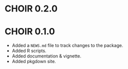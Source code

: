 # CHOIR 0.2.0

# CHOIR 0.1.0

* Added a `NEWS.md` file to track changes to the package.
* Added R scripts.
* Added documentation & vignette.
* Added pkgdown site.

